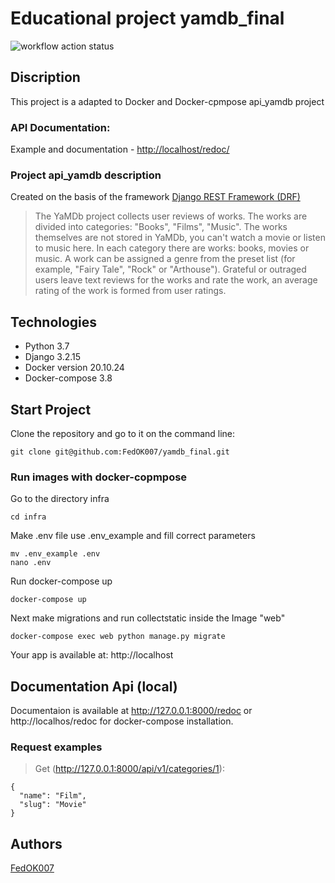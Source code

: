 # Educational project yamdb_final
![workflow action status](https://github.com/FedOK007/yamdb_final/actions/workflows/yamdb_workflow.yml/badge.svg)

## Discription

This project is a adapted to Docker and Docker-cpmpose api_yamdb project

### API Documentation:
Example and documentation - [http://localhost/redoc/](http://localhost/redoc/)

### Project api_yamdb description

Created on the basis of the framework [Django REST Framework (DRF)](https://github.com/ilyachch/django-rest-framework-rusdoc)

> The YaMDb project collects user reviews of works. The works are divided into categories: "Books", "Films", "Music".
> The works themselves are not stored in YaMDb, you can't watch a movie or listen to music here.
> In each category there are works: books, movies or music.
> A work can be assigned a genre from the preset list (for example, "Fairy Tale", "Rock" or "Arthouse").
> Grateful or outraged users leave text reviews for the works and rate the work, an average rating of the work is formed from user ratings.

## Technologies

- Python 3.7
- Django 3.2.15
- Docker version 20.10.24
- Docker-compose 3.8

## Start Project 
Clone the repository and go to it on the command line:

```
git clone git@github.com:FedOK007/yamdb_final.git
```

### **Run images with docker-copmpose**

Go to the directory infra

```
cd infra
```

Make .env file use .env_example and fill correct parameters

```
mv .env_example .env
nano .env
```

Run docker-compose up

```
docker-compose up
```

Next make migrations and run collectstatic inside the Image "web"

```
docker-compose exec web python manage.py migrate
```

Your app is available at: http://localhost

## Documentation Api (local)
Documentaion is available at http://127.0.0.1:8000/redoc or http://localhos/redoc for docker-compose installation.

### Request examples

> Get (http://127.0.0.1:8000/api/v1/categories/1):

```
{
  "name": "Film",
  "slug": "Movie"
}
```
## Authors

[FedOK007](https://github.com/FedOK007)